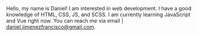 Hello, my name is Daniel! I am interested in web development. I have a good knowledge of HTML, CSS, JS, and SCSS. I am currently learning JavaScript and Vue right now. You can reach me via email | daniel.jimenezfrancisco@gmail.com.
